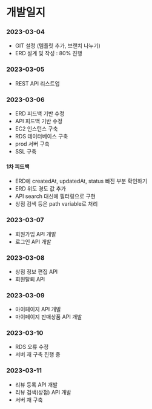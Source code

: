 # 개발일지

### 2023-03-04
- GIT 설정 (템플릿 추가, 브랜치 나누기)
- ERD 설계 및 작성 : 80% 진행

### 2023-03-05
- REST API 리스트업

### 2023-03-06
- ERD 피드백 기반 수정
- API 피드백 기반 수정
- EC2 인스턴스 구축
- RDS 데이터베이스 구축
- prod 서버 구축
- SSL 구축

#### 1차 피드백
- ERD에 createdAt, updatedAt, status 빠진 부분 확인하기
- ERD 위도 경도 값 추가
- API search 대신에 필터링으로 구현
- 상점 검색 등은 path variable로 처리

### 2023-03-07
- 회원가입 API 개발
- 로그인 API 개발

### 2023-03-08
- 상점 정보 편집 API
- 회원탈퇴 API

### 2023-03-09
- 마이페이지 API 개발
- 마이페이지 판매상품 API 개발

### 2023-03-10
- RDS 오류 수정
- 서버 재 구축 진행 중

### 2023-03-11
- 리뷰 등록 API 개발
- 리뷰 검색(상점) API 개발
- 서버 재 구축
